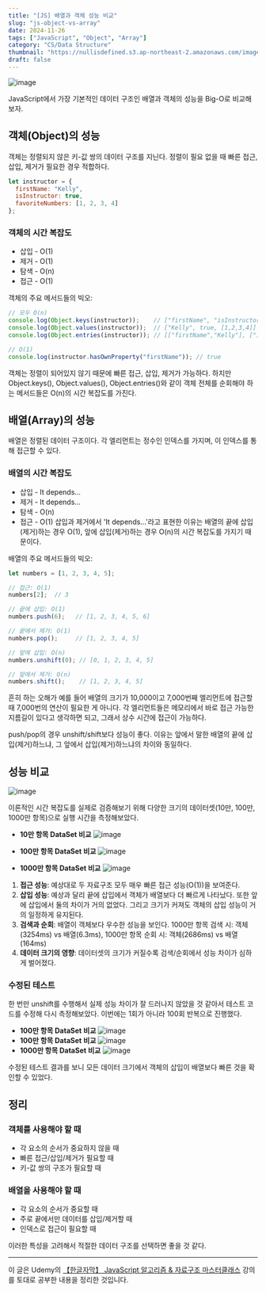 ```yaml
---
title: "[JS] 배열과 객체 성능 비교"
slug: "js-object-vs-array"
date: 2024-11-26
tags: ["JavaScript", "Object", "Array"]
category: "CS/Data Structure"
thumbnail: "https://nullisdefined.s3.ap-northeast-2.amazonaws.com/images/3268fadded62ff0a0987d8204616248f.png"
draft: false
---
```

![image](https://nullisdefined.s3.ap-northeast-2.amazonaws.com/images/3268fadded62ff0a0987d8204616248f.png)

JavaScript에서 가장 기본적인 데이터 구조인 배열과 객체의 성능을 Big-O로 비교해보자.

## 객체(Object)의 성능
객체는 정렬되지 않은 키-값 쌍의 데이터 구조를 지닌다. 정렬이 필요 없을 때 빠른 접근, 삽입, 제거가 필요한 경우 적합하다.

```js
let instructor = {
  firstName: "Kelly",
  isInstructor: true,
  favoriteNumbers: [1, 2, 3, 4]
};
```

### 객체의 시간 복잡도
- 삽입 - O(1)
- 제거 - O(1)
- 탐색 - O(n)
- 접근 - O(1)

객체의 주요 메서드들의 빅오:
```js
// 모두 O(n)
console.log(Object.keys(instructor));    // ["firstName", "isInstructor", "favoriteNumbers"]
console.log(Object.values(instructor));  // ["Kelly", true, [1,2,3,4]]
console.log(Object.entries(instructor)); // [["firstName","Kelly"], ["isInstructor",true], ...]

// O(1)
console.log(instructor.hasOwnProperty("firstName")); // true
```

객체는 정렬이 되어있지 않기 때문에 빠른 접근, 삽입, 제거가 가능하다. 하지만 Object.keys(), Object.values(), Object.entries()와 같이 객체 전체를 순회해야 하는 메서드들은 O(n)의 시간 복잡도를 가진다.

## 배열(Array)의 성능
배열은 정렬된 데이터 구조이다. 각 엘리먼트는 정수인 인덱스를 가지며, 이 인덱스를 통해 접근할 수 있다.

### 배열의 시간 복잡도
- 삽입 - It depends...
- 제거 - It depends...
- 탐색 - O(n)
- 접근 - O(1)
삽입과 제거에서 'It depends...'라고 표현한 이유는 배열의 끝에 삽입(제거)하는 경우 O(1), 앞에 삽입(제거)하는 경우 O(n)의 시간 복잡도를 가지기 때문이다.

배열의 주요 메서드들의 빅오:
```js
let numbers = [1, 2, 3, 4, 5];

// 접근: O(1)
numbers[2];  // 3

// 끝에 삽입: O(1)
numbers.push(6);   // [1, 2, 3, 4, 5, 6]

// 끝에서 제거: O(1)
numbers.pop();     // [1, 2, 3, 4, 5]

// 앞에 삽입: O(n)
numbers.unshift(0); // [0, 1, 2, 3, 4, 5]

// 앞에서 제거: O(n)
numbers.shift();    // [1, 2, 3, 4, 5]
```

흔히 하는 오해가 예를 들어 배열의 크기가 10,000이고 7,000번째 엘리먼트에 접근할 때 7,000번의 연산이 필요한 게 아니다. 각 엘리먼트들은 메모리에서 바로 접근 가능한 지름길이 있다고 생각하면 되고, 그래서 상수 시간에 접근이 가능하다.

push/pop의 경우 unshift/shift보다 성능이 좋다. 이유는 앞에서 말한 배열의 끝에 삽입(제거)하느냐, 그 앞에서 삽입(제거)하느냐의 차이와 동일하다.

## 성능 비교
![image](https://nullisdefined.s3.ap-northeast-2.amazonaws.com/images/769c3a4ae0d2dc81f337c1e7306c9ff3.png)

이론적인 시간 복잡도를 실제로 검증해보기 위해 다양한 크기의 데이터셋(10만, 100만, 1000만 항목)으로 실행 시간을 측정해보았다.
- **10만 항목 DataSet 비교**
![image](https://nullisdefined.s3.ap-northeast-2.amazonaws.com/images/7be05156745abf3589d5eaba474b8122.png)

- **100만 항목 DataSet 비교**
![image](https://nullisdefined.s3.ap-northeast-2.amazonaws.com/images/2ad72d929bb512a5a84da5b94a5baebf.png)

- **1000만 항목 DataSet 비교**
![image](https://nullisdefined.s3.ap-northeast-2.amazonaws.com/images/573a60e45f70ef9fb3658cf849404bd9.png)

1. **접근 성능**: 예상대로 두 자료구조 모두 매우 빠른 접근 성능(O(1))을 보여준다.
2. **삽입 성능**: 예상과 달리 끝에 삽입에서 객체가 배열보다 더 빠르게 나타났다. 또한 앞에 삽입에서 둘의 차이가 거의 없었다. 그리고 크기가 커져도 객체의 삽입 성능이 거의 일정하게 유지된다.
3. **검색과 순회**: 배열이 객체보다 우수한 성능을 보인다. 1000만 항목 검색 시: 객체(3254ms) vs 배열(6.3ms), 1000만 항목 순회 시: 객체(2686ms) vs 배열(164ms)
4. **데이터 크기의 영향**:  데이터셋의 크기가 커질수록 검색/순회에서 성능 차이가 심하게 벌어졌다.

### 수정된 테스트
한 번만 unshift를 수행해서 실제 성능 차이가 잘 드러나지 않았을 것 같아서 테스트 코드를 수정해 다시 측정해보았다. 이번에는 1회가 아니라 100회 반복으로 진행했다.
- **100만 항목 DataSet 비교**
![image](https://nullisdefined.s3.ap-northeast-2.amazonaws.com/images/ce1401db12de308eab554b5ec80f2083.png)
- **100만 항목 DataSet 비교**
![image](https://nullisdefined.s3.ap-northeast-2.amazonaws.com/images/a78f99424648280009e401658839cc09.png)
- **1000만 항목 DataSet 비교**
![image](https://nullisdefined.s3.ap-northeast-2.amazonaws.com/images/eb61fe683f8101776a96307f84b7672c.png)

수정된 테스트 결과를 보니 모든 데이터 크기에서 객체의 삽입이 배열보다 빠른 것을 확인할 수 있었다.
## 정리
### 객체를 사용해야 할 때
- 각 요소의 순서가 중요하지 않을 때
- 빠른 접근/삽입/제거가 필요할 때
- 키-값 쌍의 구조가 필요할 때

### 배열을 사용해야 할 때
- 각 요소의 순서가 중요할 때
- 주로 끝에서만 데이터를 삽입/제거할 때
- 인덱스로 접근이 필요할 때

이러한 특성을 고려해서 적절한 데이터 구조를 선택하면 좋을 것 같다.

---
이 글은 Udemy의 [【한글자막】 JavaScript 알고리즘 & 자료구조 마스터클래스](https://www.udemy.com/course/best-javascript-data-structures/) 강의를 토대로 공부한 내용을 정리한 것입니다.